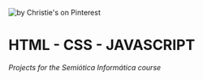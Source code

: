 ![](https://i.pinimg.com/564x/af/69/92/af69921bd04546c232d0a0aa3ba437c5.jpg "by Christie's on Pinterest")

# HTML - CSS - JAVASCRIPT
*Projects for the Semiótica Informática course*
